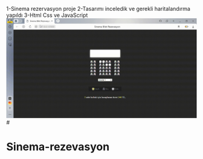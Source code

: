 1-Sinema rezervasyon proje
2-Tasarımı inceledik ve gerekli haritalandırma yapıldı
3-Html Css ve JavaScript
![](ekran.gif)#
# Sinema-rezevasyon
